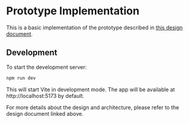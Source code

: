 # Prototype Implementation

This is a basic implementation of the prototype described in [this design document](https://gist.github.com/paralin/4a345be26ab7784206e4c39eedf8a45d).

## Development

To start the development server:

```bash
npm run dev
```

This will start Vite in development mode. The app will be available at http://localhost:5173 by default.

For more details about the design and architecture, please refer to the design document linked above.
